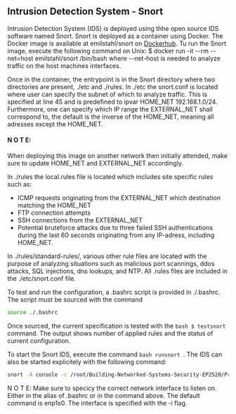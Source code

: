 

## Intrusion Detection System - Snort

Intrusion Detection System (IDS) is deployed using thhe open source IDS software named Snort. 
Snort is deployed as a container using Docker. The Docker image is available at emilstahl/snort on [Dockerhub](https://hub.docker.com/r/emilstahl/snort). 
Tu run the Snort image, execute the following command on Unix: $ docker run -it --rm --net=host emilstahl/snort /bin/bash where --net-host is needed to analyze traffic on
the host machines interfaces. 

Once in the container, the entrypoint is in the Snort directory where two directories are present, ./etc and ./rules. 
In ./etc the snort.conf is located where user can specify the subnet of which to analyze traffic. This is specified at line 45 and is predefined to ipvar HOME_NET 192.168.1.0/24. Furthermore, one can specify which IP range the EXTERNAL_NET shall correspond to, the default is the inverse of the HOME_NET, meaning all adresses except the HOME_NET.

#### N O T E: 
When deploying this image on another network then initially attended, make sure to update HOME_NET and EXTERNAL_NET accordingly.

In ./rules the local.rules file is located which includes site specific rules such as:

* ICMP requests originating from the EXTERNAL_NET which destination matching the HOME_NET
* FTP connection attempts
* SSH connections from the EXTERNAL_NET
* Potential bruteforce attacks due to three failed SSH authentications during the last 60 seconds originating from any IP-adress, including HOME_NET.

In ./rules/standard-rules/, various other rule files are located with the purpose of analyzing situations such as malicious port scannings, ddos attacks, SQL injections, dns lookups, and NTP. All .rules files are included in the ./etc/snort.conf file. 

To test and run the configuration, a .bashrc script is provided in ./.bashrc. 
The script must be sourced with the command 
```bash
source ./.bashrc
```
Once sourced, the current specification is tested with the ```bash $ testsnort``` command. The output shows number of applied rules and the status of current configuration. 

To start the Snort IDS, execute the command ```bash runsnort ```. 
The IDS can also be started explicitely with the following command:
```bash 
snort -A console -c /root/Building-Networked-Systems-Security-EP2520/Project/snort/etc/snort.conf -i enp1s0
```

N O T E: 
Make sure to specicy the correct network interface to listen on. Either in the alias of .bashrc or in the command above. The default command is enp1s0. The interface is specified with the -i flag. 








